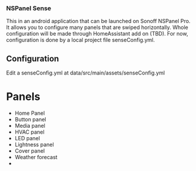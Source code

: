 ### NSPanel Sense

This in an android application that can be launched on Sonoff NSPanel Pro. It allows you to configure many panels
that are swiped horizontally. Whole configuration will be made through HomeAssistant add on (TBD). For now, configuration
is done by a local project file senseConfig.yml.

## Configuration
Edit a senseConfig.yml at data/src/main/assets/senseConfig.yml

# Panels
- Home Panel
- Button panel
- Media panel
- HVAC panel
- LED panel
- Lightness panel
- Cover panel
- Weather forecast
- 